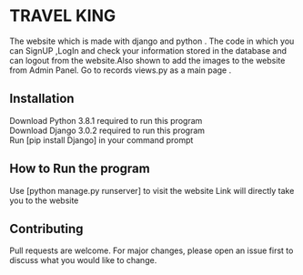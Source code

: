 # TRAVEL KING

The website which is made with django and python . The code in which you can SignUP ,LogIn
and check your information stored in the database and can logout from the website.Also shown to add the images to the 
website from Admin Panel. Go to records views.py as a main page .

## Installation

Download Python 3.8.1 required to run this program   
Download Django 3.0.2 required to run this program       
Run [pip install Django] in your command prompt    

## How to Run the program
Use [python manage.py runserver] to visit the website
Link will directly take you to the website    


## Contributing
Pull requests are welcome. For major changes,
please open an issue first to discuss what you would like to change.

